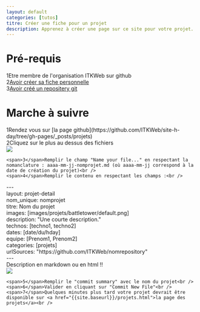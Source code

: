 ```yaml
---
layout: default
categories: [tutos]
titre: Créer une fiche pour un projet
description: Apprenez à créer une page sur ce site pour votre projet.
---
```

<h1 class="titre-rose specialfont">Pré-requis</h1>

<div class="regles">
<span>1</span>Etre membre de l'organisation ITKWeb sur github<br />
<span>2</span><a href="{{site.baseurl}}{% post_url tutos/2013-10-04-creer-fiche-membre%}">Avoir créer sa fiche personnelle</a><br />
<span>3</span><a href="{{site.baseurl}}{% post_url tutos/2013-10-04-creer-un-projet%}">Avoir créé un repositery git</a>
</div>

<h1 class="titre-rose specialfont">Marche à suivre</h1>

<div class="regles">
	<span>1</span>Rendez vous sur [la page github](https://github.com/ITKWeb/site-h-day/tree/gh-pages/_posts/projets)<br />
	<span>2</span>Cliquez sur le plus au dessus des fichiers<br />

<div class="text-center">
	<img class="img-large" src="{{site.baseurl}}/images/tutos/creer_fiche_projet_1.png" />
</div>

	<span>3</span>Remplir le champ "Name your file..." en respectant la nomanclature : aaaa-mm-jj-nomprojet.md (où aaaa-mm-jj correspond à la date de création du projet)<br />
	<span>4</span>Remplir le contenu en respectant les champs :<br />

<div class="text-center">
	<div class="code">
		---<br />
		layout: projet-detail<br />
		nom_unique: nomprojet<br />
		titre: Nom du projet<br />
		images: [images/projets/battletower/default.png]<br />
		description: "Une courte description."<br />
		technos: [techno1, techno2]<br />
		dates: [date/du/hday]<br />
		equipe: [Prenom1, Prenom2]<br />
		categories: [projets]<br />
		urlSources: "https://github.com/ITKWeb/nomrepository"<br />
		---<br />
		Description en markdown ou en html !!<br />
	</div>
</div>

<div class="text-center">
	<img class="img-large" src="{{site.baseurl}}/images/tutos/creer_fiche_projet_2.png" />
</div>

	<span>5</span>Remplir le "commit summary" avec le nom du projet<br />
	<span>6</span>Valider en cliquant sur "Commit New File"<br />
	<span>7</span>Quelques minutes plus tard votre projet devrait être disponible sur <a href="{{site.baseurl}}/projets.html">la page des projets</a><br />

</div>
